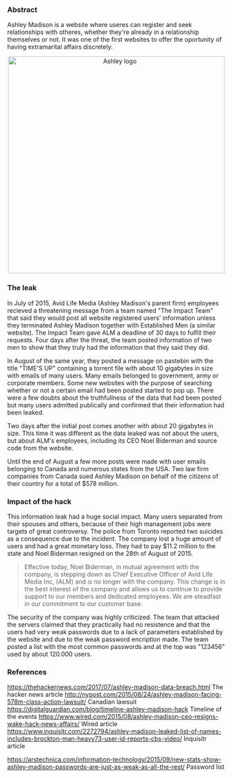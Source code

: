 ### Abstract

Ashley Madison is a website where useres can register and seek relationships with otheres, whether they're already in a relationship themselves or not. It was one of the first websites to offer the oportunity of having extramarital affairs discretely.

<p align = "center" /p>
<img src="https://media.licdn.com/mpr/mpr/AAEAAQAAAAAAAAcrAAAAJDkyMzg5M2Y2LTc3ODUtNGFlNy04YzZkLTIxMDczZjg3ZDBiZA.jpg" alt="Ashley logo" width="500">

### The leak

In July of 2015, Avid Life Media (Ashley Madison's parent firm) employees recieved a threatening message from a team named "The Impact Team" that said they would post all website registered users' information unless they terminated Ashley Madison together with Established Men (a similar website). The Impact Team gave ALM a deadline of 30 days to fulfill their requests. Four days after the threat, the team posted information of two men to show that they truly had the information that they said they did.

In August of the same year, they posted a message on pastebin with the title "TIME'S UP" containing a torrent file with about 10 gigabytes in size with emails of many users. Many emails belonged to government, army or corporate members. Some new websites with the purpose of searching whether or not a certain email had been posted started to pop up. There were a few doubts about the truthfullness of the data that had been posted but many users admitted publically and confirmed that their information had been leaked.

Two days after the initial post comes another with about 20 gigabytes in size. This time it was different as the data leaked was not about the users, but about ALM's employees, including its CEO Noel Biderman and source code from the website.

Until the end of August a few more posts were made with user emails belonging to Canada and numerous states from the USA. Two law firm companies from Canada sued Ashley Madison on behalf of the citizens of their country for a total of $578 million.

### Impact of the hack

This information leak had a huge social impact. Many users separated from their spouses and others, because of their high management jobs were targets of great controversy. The police from Toronto reported two suicides as a consequence due to the incident. The company lost a huge amount of users and had a great monetary loss. They had to pay $11.2 million to the state and Noel Biderman resigned on the 28th of August of 2015.

>Effective today, Noel Biderman, in mutual agreement with the company, is stepping down as Chief Executive Officer of Avid Life Media Inc, (ALM) and is no longer with the company. This change is in the best interest of the company and allows us to continue to provide support to our members and dedicated employees. We are steadfast in our commitment to our customer base.

The security of the company was highly criticized. The team that attacked the servers claimed that they practically had no resistence and that the users had very weak passwords due to a lack of parameters established by the website and due to the weak password encription made. The team posted a list with the most common passwords and at the top was "123456" used by about 120.000 users.

### References
https://thehackernews.com/2017/07/ashley-madison-data-breach.html The hacker news article
http://nypost.com/2015/08/24/ashley-madison-facing-578m-class-action-lawsuit/ Canadian lawsuit
https://digitalguardian.com/blog/timeline-ashley-madison-hack Timeline of the events
https://www.wired.com/2015/08/ashley-madison-ceo-resigns-wake-hack-news-affairs/ Wired article
https://www.inquisitr.com/2272794/ashley-madison-leaked-list-of-names-includes-brockton-man-heavy73-user-id-reports-cbs-video/ Inquisitr article

https://arstechnica.com/information-technology/2015/09/new-stats-show-ashley-madison-passwords-are-just-as-weak-as-all-the-rest/ Password list

